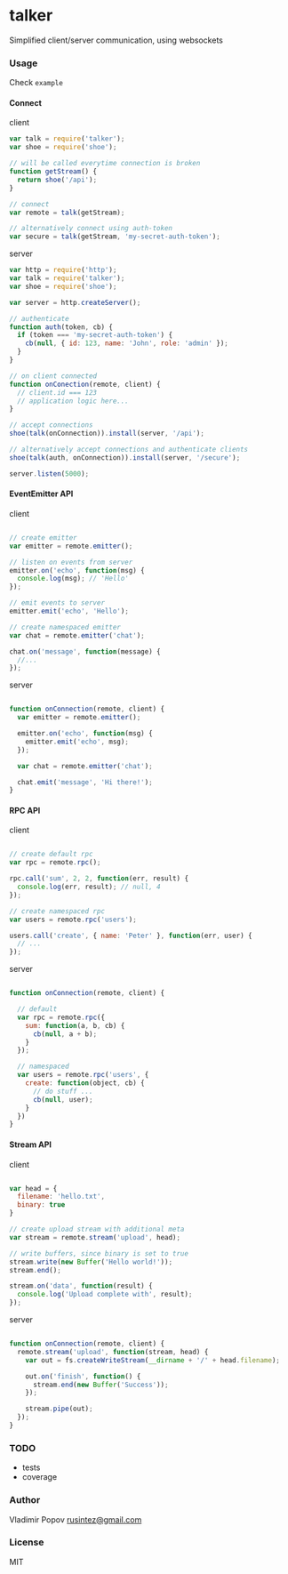 # talker

Simplified client/server communication, using websockets

### Usage

Check `example`

#### Connect

client
```javascript
var talk = require('talker');
var shoe = require('shoe');

// will be called everytime connection is broken
function getStream() {
  return shoe('/api');
}

// connect
var remote = talk(getStream);

// alternatively connect using auth-token
var secure = talk(getStream, 'my-secret-auth-token');
```

server
```javascript
var http = require('http');
var talk = require('talker');
var shoe = require('shoe');

var server = http.createServer();

// authenticate
function auth(token, cb) {
  if (token === 'my-secret-auth-token') {
    cb(null, { id: 123, name: 'John', role: 'admin' });
  }
}

// on client connected
function onConection(remote, client) {
  // client.id === 123
  // application logic here...
}

// accept connections
shoe(talk(onConnection)).install(server, '/api');

// alternatively accept connections and authenticate clients
shoe(talk(auth, onConnection)).install(server, '/secure');

server.listen(5000);
```

#### EventEmitter API

client
```javascript

// create emitter
var emitter = remote.emitter();

// listen on events from server
emitter.on('echo', function(msg) {
  console.log(msg); // 'Hello'
});

// emit events to server
emitter.emit('echo', 'Hello');

// create namespaced emitter
var chat = remote.emitter('chat');

chat.on('message', function(message) {
  //...
});
```

server
```javascript

function onConnection(remote, client) {
  var emitter = remote.emitter();

  emitter.on('echo', function(msg) {
    emitter.emit('echo', msg);
  });

  var chat = remote.emitter('chat');

  chat.emit('message', 'Hi there!');
}
```

#### RPC API

client
```javascript

// create default rpc
var rpc = remote.rpc();

rpc.call('sum', 2, 2, function(err, result) {
  console.log(err, result); // null, 4
});

// create namespaced rpc
var users = remote.rpc('users');

users.call('create', { name: 'Peter' }, function(err, user) {
  // ...
});
```

server
```javascript

function onConnection(remote, client) {

  // default
  var rpc = remote.rpc({
    sum: function(a, b, cb) {
      cb(null, a + b);
    }
  });

  // namespaced
  var users = remote.rpc('users', {
    create: function(object, cb) {
      // do stuff ...
      cb(null, user);
    }
  })
}
```

#### Stream API

client
```javascript

var head = {
  filename: 'hello.txt',
  binary: true
}

// create upload stream with additional meta
var stream = remote.stream('upload', head);

// write buffers, since binary is set to true
stream.write(new Buffer('Hello world!'));
stream.end();

stream.on('data', function(result) {
  console.log('Upload complete with', result);
});
```

server
```javascript

function onConnection(remote, client) {
  remote.stream('upload', function(stream, head) {
    var out = fs.createWriteStream(__dirname + '/' + head.filename);

    out.on('finish', function() {
      stream.end(new Buffer('Success'));
    });

    stream.pipe(out);
  });
}
```

### TODO

- tests
- coverage

### Author

Vladimir Popov <rusintez@gmail.com>

### License

MIT
